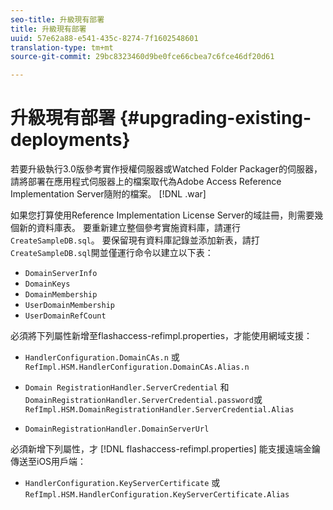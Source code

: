 ```yaml
---
seo-title: 升級現有部署
title: 升級現有部署
uuid: 57e62a88-e541-435c-8274-7f1602548601
translation-type: tm+mt
source-git-commit: 29bc8323460d9be0fce66cbea7c6fce46df20d61

---
```



# 升級現有部署 {#upgrading-existing-deployments}

若要升級執行3.0版參考實作授權伺服器或Watched Folder Packager的伺服器，請將部署在應用程式伺服器上的檔案取代為Adobe Access Reference Implementation Server隨附的檔案。 [!DNL .war]

如果您打算使用Reference Implementation License Server的域註冊，則需要幾個新的資料庫表。 要重新建立整個參考實施資料庫，請運行 `CreateSampleDB.sql`。 要保留現有資料庫記錄並添加新表，請打 `CreateSampleDB.sql`開並僅運行命令以建立以下表：

* `DomainServerInfo`
* `DomainKeys`
* `DomainMembership`
* `UserDomainMembership`
* `UserDomainRefCount`

必須將下列屬性新增至flashaccess-refimpl.properties，才能使用網域支援：

* `HandlerConfiguration.DomainCAs.n` 或 `RefImpl.HSM.HandlerConfiguration.DomainCAs.Alias.n`

* `Domain RegistrationHandler.ServerCredential` 和 `DomainRegistrationHandler.ServerCredential.password`或 `RefImpl.HSM.DomainRegistrationHandler.ServerCredential.Alias`

* `DomainRegistrationHandler.DomainServerUrl`

必須新增下列屬性，才 [!DNL flashaccess-refimpl.properties] 能支援遠端金鑰傳送至iOS用戶端：

* `HandlerConfiguration.KeyServerCertificate` 或 `RefImpl.HSM.HandlerConfiguration.KeyServerCertificate.Alias`

